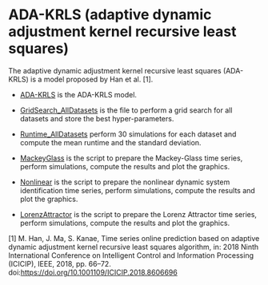 # ADA-KRLS (adaptive dynamic adjustment kernel recursive least squares)

The adaptive dynamic adjustment kernel recursive least squares (ADA-KRLS) is a model proposed by Han et al. [1].

- [ADA-KRLS](https://github.com/kaikerochaalves/QKRLS/blob/6a1dcf72ecebd8473dc447df32b17ebb5b91e67a/Model/QKRLS.py) is the ADA-KRLS model.

- [GridSearch_AllDatasets](https://github.com/kaikerochaalves/QKRLS/blob/6a1dcf72ecebd8473dc447df32b17ebb5b91e67a/GridSearch_AllDatasets.py) is the file to perform a grid search for all datasets and store the best hyper-parameters.

- [Runtime_AllDatasets](https://github.com/kaikerochaalves/QKRLS/blob/6a1dcf72ecebd8473dc447df32b17ebb5b91e67a/Runtime_AllDatasets.py) perform 30 simulations for each dataset and compute the mean runtime and the standard deviation.

- [MackeyGlass](https://github.com/kaikerochaalves/QKRLS/blob/6a1dcf72ecebd8473dc447df32b17ebb5b91e67a/MackeyGlass.py) is the script to prepare the Mackey-Glass time series, perform simulations, compute the results and plot the graphics. 

- [Nonlinear](https://github.com/kaikerochaalves/QKRLS/blob/6a1dcf72ecebd8473dc447df32b17ebb5b91e67a/Nonlinear.py) is the script to prepare the nonlinear dynamic system identification time series, perform simulations, compute the results and plot the graphics.

- [LorenzAttractor](https://github.com/kaikerochaalves/QKRLS/blob/6a1dcf72ecebd8473dc447df32b17ebb5b91e67a/LorenzAttractor.py) is the script to prepare the Lorenz Attractor time series, perform simulations, compute the results and plot the graphics. 

[1] M. Han, J. Ma, S. Kanae, Time series online prediction based on adaptive dynamic adjustment kernel recursive least squares algorithm, in: 2018 Ninth International Conference on Intelligent Control and Information Processing (ICICIP), IEEE, 2018, pp. 66–72. 
doi:https://doi.org/10.1001109/ICICIP.2018.8606696
